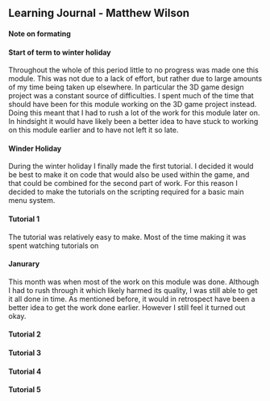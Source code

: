 ## Learning Journal - Matthew Wilson

#### Note on formating

#### Start of term to winter holiday

Throughout the whole of this period little to no progress was made one this module. This was not due to a lack of effort, but rather due to large amounts of my time being taken up elsewhere. In particular the 3D game design project was a constant source of difficulties. I spent much of the time that should have been for this module working on the 3D game project instead. Doing this meant that I had to rush a lot of the work for this module later on. In hindsight it would have likely been a better idea to have stuck to working on this module earlier and to have not left it so late.

#### Winder Holiday

During the winter holiday I finally made the first tutorial. I decided it would be best to make it on code that would also be used within the game, and that could be combined for the second part of work. For this reason I decided to make the tutorials on the scripting required for a basic main menu system.

#### Tutorial 1

The tutorial was relatively easy to make. Most of the time making it was spent watching tutorials on

#### Janurary

This month was when most of the work on this module was done. Although I had to rush through it which likely harmed its quality, I was still able to get it all done in time. As mentioned before, it would in retrospect have been a better idea to get the work done earlier. However I still feel it turned out okay.

#### Tutorial 2

#### Tutorial 3

#### Tutorial 4

#### Tutorial 5
